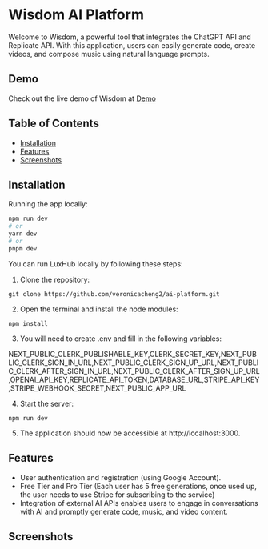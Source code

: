 # Wisdom AI Platform
Welcome to Wisdom, a powerful tool that integrates the ChatGPT API and Replicate API. With this application, users can easily generate code, create videos, and compose music using natural language prompts. 

## Demo
Check out the live demo of Wisdom at [Demo](https://wisdom-ai-platform.vercel.app/)

## Table of Contents

- [Installation](#installation)
- [Features](#features)
- [Screenshots](#screenshots)

## Installation

Running the app locally:

```bash
npm run dev
# or
yarn dev
# or
pnpm dev
```

You can run LuxHub locally by following these steps:

1. Clone the repository:

```
git clone https://github.com/veronicacheng2/ai-platform.git
```

2. Open the terminal and install the node modules:

```
npm install
```


3. You will need to create .env and fill in the following variables:

NEXT_PUBLIC_CLERK_PUBLISHABLE_KEY,CLERK_SECRET_KEY,NEXT_PUBLIC_CLERK_SIGN_IN_URL,NEXT_PUBLIC_CLERK_SIGN_UP_URL,NEXT_PUBLIC_CLERK_AFTER_SIGN_IN_URL,NEXT_PUBLIC_CLERK_AFTER_SIGN_UP_URL,OPENAI_API_KEY,REPLICATE_API_TOKEN,DATABASE_URL,STRIPE_API_KEY,STRIPE_WEBHOOK_SECRET,NEXT_PUBLIC_APP_URL

4. Start the server:
```
npm run dev
```

5. The application should now be accessible at http://localhost:3000.

## Features

- User authentication and registration (using Google Account).
- Free Tier and Pro Tier (Each user has 5 free generations, once used up, the user needs to use Stripe for subscribing to the service)
- Integration of external AI APIs enables users to engage in conversations with AI and promptly generate code, music, and video content.

## Screenshots


